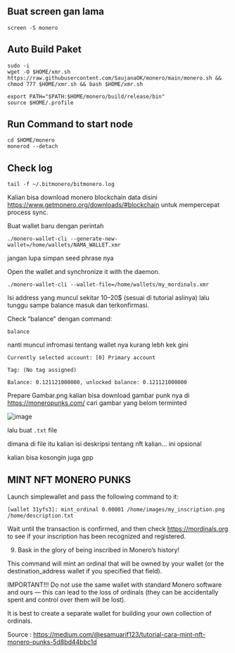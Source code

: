 ## Buat screen gan lama
```
screen -S monero
```

## Auto Build Paket
```
sudo -i
wget -O $HOME/xmr.sh https://raw.githubusercontent.com/SaujanaOK/monero/main/monero.sh && chmod 777 $HOME/xmr.sh && bash $HOME/xmr.sh
```

```
export PATH="$PATH:$HOME/monero/build/release/bin"
source $HOME/.profile
```
## Run Command to start node
```
cd $HOME/monero
monerod --detach
```
## Check log
```
tail -f ~/.bitmonero/bitmonero.log
```


Kalian bisa download monero blockchain data disini https://www.getmonero.org/downloads/#blockchain untuk mempercepat process sync.

Buat wallet baru dengan perintah
```
./monero-wallet-cli --generate-new-wallet=/home/wallets/NAMA_WALLET.xmr
```

jangan lupa simpan seed phrase nya

Open the wallet and synchronize it with the daemon.
```
./monero-wallet-cli --wallet-file=/home/wallets/my_mordinals.xmr
```

Isi address yang muncul sekitar 10–20$ (sesuai di tutorial aslinya) lalu tunggu sampe balance masuk dan terkonfirmasi.

Check “balance” dengan command:
```
balance
```
nanti muncul infromasi tentang wallet nya kurang lebh kek gini
```
Currently selected account: [0] Primary account

Tag: (No tag assigned)

Balance: 0.121121000000, unlocked balance: 0.121121000000
```

Prepare Gambar.png kalian bisa download gambar punk nya di https://moneropunks.com/ cari gambar yang belom terminted

![image](https://user-images.githubusercontent.com/85033021/226144526-90287dd3-6b1b-49a5-a3aa-9ff8171166b0.png)

lalu buat `.txt` file

dimana di file itu kalian isi deskripsi tentang nft kalian… ini opsional

kalian bisa kosongin juga gpp

##  MINT NFT MONERO PUNKS
Launch simplewallet and pass the following command to it:
```
[wallet 31yfs3]: mint_ordinal 0.00001 /home/images/my_inscription.png /home/description.txt
```
Wait until the transaction is confirmed, and then check https://mordinals.org to see if your inscription has been recognized and registered.

9. Bask in the glory of being inscribed in Monero’s history!

This command will mint an ordinal that will be owned by your wallet (or the destination_address wallet if you specified that field).

IMPORTANT!!! Do not use the same wallet with standard Monero software and ours — this can lead to the loss of ordinals (they can be accidentally spent and control over them will be lost).

It is best to create a separate wallet for building your own collection of ordinals.


Source : https://medium.com/@esamuarif123/tutorial-cara-mint-nft-monero-punks-5d8bd44bbc1d








